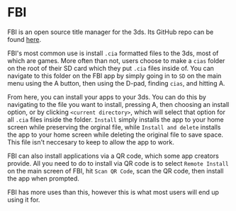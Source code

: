 # FBI 

FBI is an open source title manager for the 3ds. Its GitHub repo can be found [here](https://github.com/Steveice10/FBI).

FBI's most common use is install `.cia` formatted files to the 3ds, most of which are games. 
More often than not, users choose to make a `cias` folder on the root of their SD card which they put `.cia` files inside of. 
You can navigate to this folder on the FBI app by simply going in to `SD` on the main menu using the A button, then using the D-pad, finding `cias`, and hitting A.

From here, you can install your apps to your 3ds. You can do this by navigating to the file you want to install, pressing A, then choosing an install option, or by clicking `<current directory>`, which will select that option for all `.cia` files inside the folder.
`Install` simply installs the app to your home screen while preserving the orginal file, while `Install and delete` installs the app to your home screen while deleting the original file to save space. This file isn't neccesary to keep to allow the app to work.

FBI can also install applications via a QR code, which some app creators provide. All you need to do to install via QR code is to select `Remote Install` on the main screen of FBI, hit `Scan QR Code`, scan the QR code, then install the app when prompted.

FBI has more uses than this, however this is what most users will end up using it for. 
